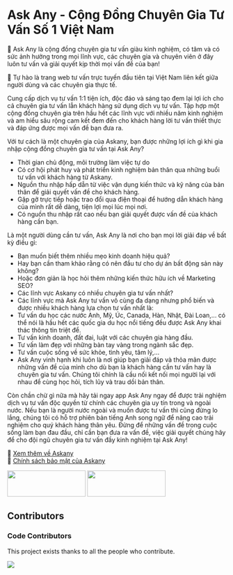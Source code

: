# Ask Any - Cộng Đồng Chuyên Gia Tư Vấn Số 1 Việt Nam

:rocket: Ask Any là cộng đồng chuyên gia tư vấn giàu kinh nghiệm, có tâm và có sức ảnh hưởng trong mọi lĩnh vực, các chuyên gia và chuyên viên ở đây luôn tư vấn và giải quyết kịp thời mọi vấn đề của bạn!

:butterfly: Tự hào là trang web tư vấn trực tuyến đầu tiên tại Việt Nam liên kết giữa người dùng và các chuyên gia thực tế. 

Cung cấp dịch vụ tư vấn 1:1 tiện ích, độc đáo và sáng tạo đem lại lợi ích cho cả chuyên gia tư vấn lẫn khách hàng sử dụng dịch vụ tư vấn.
Tập hợp một cộng đồng chuyên gia trên hầu hết các lĩnh vực với nhiều năm kinh nghiệm và am hiểu sâu rộng cam kết đem đến cho khách hàng lời tư vấn thiết thực và đáp ứng được mọi vấn đề bạn đưa ra.

Với tư cách là một chuyên gia của Askany, bạn được những lợi ích gì khi gia nhập cộng đồng chuyên gia tư vấn tại Ask Any?
- Thời gian chủ động, môi trường làm việc tự do
- Có cơ hội phát huy và phát triển kinh nghiệm bản thân qua những buổi tư vấn với khách hàng từ Askany.
- Nguồn thu nhập hấp dẫn từ việc vận dụng kiến thức và kỹ năng của bản thân để giải quyết vấn đề cho khách hàng.
- Gặp gỡ trực tiếp hoặc trao đổi qua điện thoại để hướng dẫn khách hàng của mình rất dễ dàng, tiện lợi mọi lúc mọi nơi.
- Có nguồn thu nhập rất cao nếu bạn giải quyết được vấn đề của khách hàng cần bạn.

Là một người dùng cần tư vấn, Ask Any là nơi cho bạn mọi lời giải đáp về bất kỳ điều gì:
- Bạn muốn biết thêm nhiều mẹo kinh doanh hiệu quả? 
- Hay bạn cần tham khảo rằng có nên đầu tư cho dự án bất động sản này không? 
- Hoặc đơn giản là học hỏi thêm những kiến thức hữu ích về Marketing SEO? 
- Các lĩnh vực Askany có nhiều chuyên gia tư vấn nhất?
- Các lĩnh vực mà Ask Any tư vấn vô cùng đa dạng nhưng phổ biến và được nhiều khách hàng lựa chọn tư vấn nhất là:
- Tư vấn du học các nước Anh, Mỹ, Úc, Canada, Hàn, Nhật, Đài Loan,... có thể nói là hầu hết các quốc gia du học nổi tiếng đều được Ask Any khai thác thông tin triệt để. 
- Tư vấn kinh doanh, đất đai, luật với các chuyên gia hàng đầu. 
- Tư vấn làm đẹp với những bàn tay vàng trong ngành sắc đẹp.
- Tư vấn cuộc sống về sức khỏe, tình yêu, tâm lý,...
- Ask Any vinh hạnh khi luôn là nơi giúp bạn giải đáp và thỏa mãn được những vấn đề của mình cho dù bạn là khách hàng cần tư vấn hay là chuyên gia tư vấn. Chúng tôi chính là cầu nối kết nối mọi người lại với nhau để cùng học hỏi, tích lũy và trau dồi bản thân.

Còn chần chừ gì nữa mà hãy tải ngay app Ask Any ngay để được trải nghiệm dịch vụ tư vấn độc quyền từ chính các chuyên gia uy tín trong và ngoài nước. 
Nếu bạn là người nước ngoài và muốn được tư vấn thì cũng đừng lo lắng, chúng tôi có hỗ trợ phiên bản tiếng Anh song ngữ để nâng cao trải nghiệm cho quý khách hàng thân yêu. 
Đừng để những vấn đề trong cuộc sống làm bạn đau đầu, chỉ cần bạn đưa ra vấn đề, việc giải quyết chúng hãy để cho đội ngũ chuyên gia tư vấn đầy kinh nghiệm tại Ask Any!

:beer: [Xem thêm về Askany](https://askany.com/gioi-thieu/)<br/>
:beer: [Chính sách bảo mật của Askany](https://askany.com/chinh-sach-bao-mat/)

<p>
<a href="https://apps.apple.com/vn/app/askany/id1589217505"><img src="https://askany.com/images/app-store.png" height="60px" width="180px"/></a>
<a href="https://play.google.com/store/apps/details?id=com.askany"><img src="https://askany.com/images/ch-play.png" height="60px" width="180px"/></a>
</p>

## Contributors

### Code Contributors

This project exists thanks to all the people who contribute.

<a href="https://github.com/Askany-NDN/reaction_button_askany/graphs/contributors">
  <img src="https://contrib.rocks/image?repo=Askany-NDN/reaction_button_askany" />
</a>
